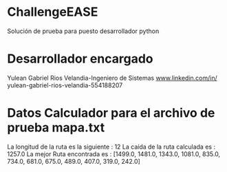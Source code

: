 # ChallengeEASE
Solución de prueba para puesto desarrollador python 
# Desarrollador encargado
Yulean Gabriel Rios Velandia-Ingeniero de Sistemas
www.linkedin.com/in/ 
yulean-gabriel-rios-velandia-554188207
# Datos Calculador para el archivo de prueba mapa.txt
La longitud de la ruta es la siguiente : 12
La caída de la ruta calculada es : 1257.0
La mejor Ruta encontrada es : [1499.0, 1481.0, 1343.0, 1081.0, 835.0, 734.0, 681.0, 675.0, 489.0, 407.0, 319.0, 242.0]
